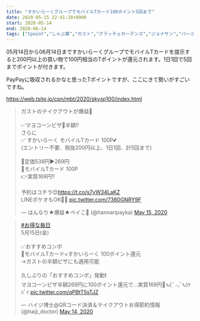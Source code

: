 ```yaml
---
title: "すかいらーくグループでモバイルTカード100ポイント5回まで"
date: 2020-05-15 22:41:28+0900
start: 2020-05-14
end: 2020-06-14
tags: ["tpoint","しゃぶ葉","ガスト","グラッチェガーデンズ","ジョナサン","バーミヤン","夢庵","藍屋"]
---
```

05月14日から06月14日まですかいらーくグループでモバイルTカードを提示すると200円以上の買い物で100円相当のTポイントが還元されます。1日1回で5回までポイントが付きます。

PayPayに吸収されるかなと思ったTポイントですが、ここにきて勢いがすごいですね。

https://web.tsite.jp/cpn/mbt/2020/skysp100/index.html

<blockquote class="twitter-tweet"><p lang="ja" dir="ltr">ガストのテイクアウトが爆益💖<br><br>✅マヨコーンピザ🍕半額‼️<br>さらに<br>✅ すかいらーく モバイルTカード 100P💕<br>(エントリー不要、税抜200円以上、1日1回、計5回まで)<br><br>🍕定価538円▶︎269円<br>📱モバイルTカード 100P<br>👉実質169円‼️<br><br>予約はコチラ😊<a href="https://t.co/s7yW34LaKZ">https://t.co/s7yW34LaKZ</a><br>LINEポケオもOK🙆‍♀️ <a href="https://t.co/7360GNRY9F">pic.twitter.com/7360GNRY9F</a></p>&mdash; はんなり★爆益★ペイこ💐 (@hannaripayka) <a href="https://twitter.com/hannaripayka/status/1261100262716051466?ref_src=twsrc%5Etfw">May 15, 2020</a></blockquote> <script async src="https://platform.twitter.com/widgets.js" charset="utf-8"></script>

<blockquote class="twitter-tweet"><p lang="ja" dir="ltr"><a href="https://twitter.com/hashtag/%E3%81%8A%E5%BE%97%E3%81%AA%E6%AF%8E%E6%97%A5?src=hash&amp;ref_src=twsrc%5Etfw">#お得な毎日</a><br>5月15日(金)<br><br>✅おすすめコンボ<br>🔸モバイルTカード×すかいらーく 100ポイント還元<br>→ガストの半額ピザにも適用可能<br><br>久しぶりの「おすすめコンボ」発動❗<br>マヨコーンピザ半額269円に100ポイント還元で…実質169円🍕ԅ(¯﹃¯ԅ)ﾔﾊﾞｲ <a href="https://t.co/qPBtT5sTJZ">pic.twitter.com/qPBtT5sTJZ</a></p>&mdash; ハイジ博士@QRコード決済＆テイクアウトお得節約情報 (@haiji_doctor) <a href="https://twitter.com/haiji_doctor/status/1260948805467295746?ref_src=twsrc%5Etfw">May 14, 2020</a></blockquote> <script async src="https://platform.twitter.com/widgets.js" charset="utf-8"></script>
